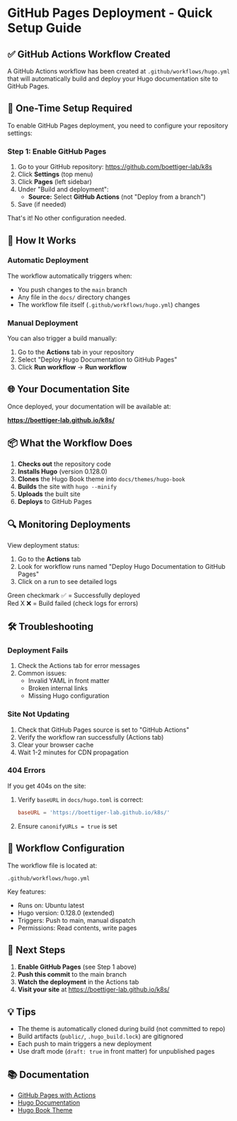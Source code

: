 # GitHub Pages Deployment - Quick Setup Guide

## ✅ GitHub Actions Workflow Created

A GitHub Actions workflow has been created at `.github/workflows/hugo.yml` that will automatically build and deploy your Hugo documentation site to GitHub Pages.

## 🚀 One-Time Setup Required

To enable GitHub Pages deployment, you need to configure your repository settings:

### Step 1: Enable GitHub Pages

1. Go to your GitHub repository: https://github.com/boettiger-lab/k8s
2. Click **Settings** (top menu)
3. Click **Pages** (left sidebar)
4. Under "Build and deployment":
   - **Source:** Select **GitHub Actions** (not "Deploy from a branch")
5. Save (if needed)

That's it! No other configuration needed.

## 📝 How It Works

### Automatic Deployment

The workflow automatically triggers when:
- You push changes to the `main` branch
- Any file in the `docs/` directory changes
- The workflow file itself (`.github/workflows/hugo.yml`) changes

### Manual Deployment

You can also trigger a build manually:
1. Go to the **Actions** tab in your repository
2. Select "Deploy Hugo Documentation to GitHub Pages"
3. Click **Run workflow** → **Run workflow**

## 🌐 Your Documentation Site

Once deployed, your documentation will be available at:

**https://boettiger-lab.github.io/k8s/**

## 📦 What the Workflow Does

1. **Checks out** the repository code
2. **Installs Hugo** (version 0.128.0)
3. **Clones** the Hugo Book theme into `docs/themes/hugo-book`
4. **Builds** the site with `hugo --minify`
5. **Uploads** the built site
6. **Deploys** to GitHub Pages

## 🔍 Monitoring Deployments

View deployment status:
1. Go to the **Actions** tab
2. Look for workflow runs named "Deploy Hugo Documentation to GitHub Pages"
3. Click on a run to see detailed logs

Green checkmark ✅ = Successfully deployed  
Red X ❌ = Build failed (check logs for errors)

## 🛠️ Troubleshooting

### Deployment Fails

1. Check the Actions tab for error messages
2. Common issues:
   - Invalid YAML in front matter
   - Broken internal links
   - Missing Hugo configuration

### Site Not Updating

1. Check that GitHub Pages source is set to "GitHub Actions"
2. Verify the workflow ran successfully (Actions tab)
3. Clear your browser cache
4. Wait 1-2 minutes for CDN propagation

### 404 Errors

If you get 404s on the site:
1. Verify `baseURL` in `docs/hugo.toml` is correct:
   ```toml
   baseURL = 'https://boettiger-lab.github.io/k8s/'
   ```
2. Ensure `canonifyURLs = true` is set

## 📄 Workflow Configuration

The workflow file is located at:
```
.github/workflows/hugo.yml
```

Key features:
- Runs on: Ubuntu latest
- Hugo version: 0.128.0 (extended)
- Triggers: Push to main, manual dispatch
- Permissions: Read contents, write pages

## 🎯 Next Steps

1. **Enable GitHub Pages** (see Step 1 above)
2. **Push this commit** to the main branch
3. **Watch the deployment** in the Actions tab
4. **Visit your site** at https://boettiger-lab.github.io/k8s/

## 💡 Tips

- The theme is automatically cloned during build (not committed to repo)
- Build artifacts (`public/`, `.hugo_build.lock`) are gitignored
- Each push to main triggers a new deployment
- Use draft mode (`draft: true` in front matter) for unpublished pages

## 📚 Documentation

- [GitHub Pages with Actions](https://docs.github.com/en/pages/getting-started-with-github-pages/configuring-a-publishing-source-for-your-github-pages-site#publishing-with-a-custom-github-actions-workflow)
- [Hugo Documentation](https://gohugo.io/documentation/)
- [Hugo Book Theme](https://github.com/alex-shpak/hugo-book)
